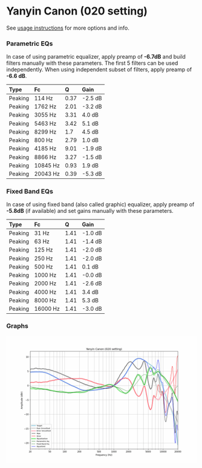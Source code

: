 # Yanyin Canon (020 setting)
See [usage instructions](https://github.com/jaakkopasanen/AutoEq#usage) for more options and info.

### Parametric EQs
In case of using parametric equalizer, apply preamp of **-6.7dB** and build filters manually
with these parameters. The first 5 filters can be used independently.
When using independent subset of filters, apply preamp of **-6.6 dB**.

| Type    | Fc       |    Q | Gain    |
|:--------|:---------|:-----|:--------|
| Peaking | 114 Hz   | 0.37 | -2.5 dB |
| Peaking | 1762 Hz  | 2.01 | -3.2 dB |
| Peaking | 3055 Hz  | 3.31 | 4.0 dB  |
| Peaking | 5463 Hz  | 3.42 | 5.1 dB  |
| Peaking | 8299 Hz  | 1.7  | 4.5 dB  |
| Peaking | 800 Hz   | 2.79 | 1.0 dB  |
| Peaking | 4185 Hz  | 9.01 | -1.9 dB |
| Peaking | 8866 Hz  | 3.27 | -1.5 dB |
| Peaking | 10845 Hz | 0.93 | 1.9 dB  |
| Peaking | 20043 Hz | 0.39 | -5.3 dB |

### Fixed Band EQs
In case of using fixed band (also called graphic) equalizer, apply preamp of **-5.8dB**
(if available) and set gains manually with these parameters.

| Type    | Fc       |    Q | Gain    |
|:--------|:---------|:-----|:--------|
| Peaking | 31 Hz    | 1.41 | -1.0 dB |
| Peaking | 63 Hz    | 1.41 | -1.4 dB |
| Peaking | 125 Hz   | 1.41 | -2.0 dB |
| Peaking | 250 Hz   | 1.41 | -2.0 dB |
| Peaking | 500 Hz   | 1.41 | 0.1 dB  |
| Peaking | 1000 Hz  | 1.41 | -0.0 dB |
| Peaking | 2000 Hz  | 1.41 | -2.6 dB |
| Peaking | 4000 Hz  | 1.41 | 3.4 dB  |
| Peaking | 8000 Hz  | 1.41 | 5.3 dB  |
| Peaking | 16000 Hz | 1.41 | -3.0 dB |

### Graphs
![](./Yanyin%20Canon%20(020%20setting).png)